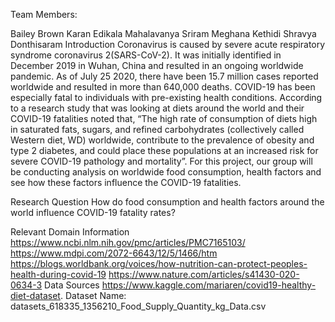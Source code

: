 Team Members:

Bailey Brown
Karan Edikala
Mahalavanya Sriram
Meghana Kethidi
Shravya Donthisaram
Introduction
Coronavirus is caused by severe acute respiratory syndrome coronavirus 2(SARS-CoV-2). It was initially identified in December 2019 in Wuhan, China and resulted in an ongoing worldwide pandemic. As of July 25 2020, there have been 15.7 million cases reported worldwide and resulted in more than 640,000 deaths. COVID-19 has been especially fatal to individuals with pre-existing health conditions. According to a research study that was looking at diets around the world and their COVID-19 fatalities noted that, “The high rate of consumption of diets high in saturated fats, sugars, and refined carbohydrates (collectively called Western diet, WD) worldwide, contribute to the prevalence of obesity and type 2 diabetes, and could place these populations at an increased risk for severe COVID-19 pathology and mortality”. For this project, our group will be conducting analysis on worldwide food consumption, health factors and see how these factors influence the COVID-19 fatalities.

Research Question
How do food consumption and health factors around the world influence COVID-19 fatality rates?

Relevant Domain Information
https://www.ncbi.nlm.nih.gov/pmc/articles/PMC7165103/
https://www.mdpi.com/2072-6643/12/5/1466/htm
https://blogs.worldbank.org/voices/how-nutrition-can-protect-peoples-health-during-covid-19
https://www.nature.com/articles/s41430-020-0634-3
Data Sources
https://www.kaggle.com/mariaren/covid19-healthy-diet-dataset.
Dataset Name: datasets_618335_1356210_Food_Supply_Quantity_kg_Data.csv